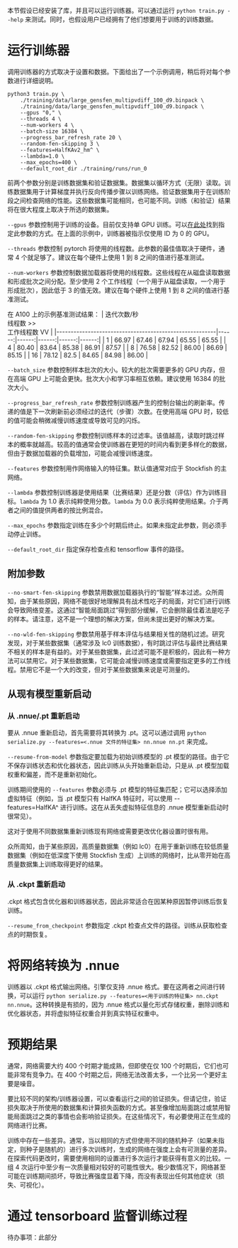 本节假设已经安装了库，并且可以运行训练器。可以通过运行 `python train.py --help` 来测试。同时，也假设用户已经拥有了他们想要用于训练的训练数据。

# 运行训练器

调用训练器的方式取决于设置和数据。下面给出了一个示例调用，稍后将对每个参数进行详细说明。

```
python3 train.py \
    ./training/data/large_gensfen_multipvdiff_100_d9.binpack \
    ./training/data/large_gensfen_multipvdiff_100_d9.binpack \
    --gpus "0," \
    --threads 4 \
    --num-workers 4 \
    --batch-size 16384 \
    --progress_bar_refresh_rate 20 \
    --random-fen-skipping 3 \
    --features=HalfKAv2_hm^ \
    --lambda=1.0 \
    --max_epochs=400 \
    --default_root_dir ./training/runs/run_0
```

前两个参数分别是训练数据集和验证数据集。数据集以循环方式（无限）读取。训练数据集用于计算梯度并执行反向传播步骤以训练网络。验证数据集用于在训练阶段之间检查网络的性能。这些数据集可能相同，也可能不同。训练（和验证）结果将在很大程度上取决于所选的数据集。

`--gpus` 参数控制用于训练的设备。目前仅支持单 GPU 训练。可以[在此处](https://pytorch-lightning.readthedocs.io/en/stable/common/trainer.html#gpus)找到指定此参数的方式。在上面的示例中，训练器被指示仅使用 ID 为 0 的 GPU。

`--threads` 参数控制 pytorch 将使用的线程数。此参数的最佳值取决于硬件，通常 4 个就足够了。建议在每个硬件上使用 1 到 8 之间的值进行基准测试。

`--num-workers` 参数控制数据加载器将使用的线程数。这些线程在从磁盘读取数据和形成批次之间分配。至少使用 2 个工作线程（一个用于从磁盘读取，一个用于形成批次），因此低于 3 的值无效。建议在每个硬件上使用 1 到 8 之间的值进行基准测试。

在 A100 上的示例基准测试结果：
| 迭代次数/秒 <br> 线程数 >> <br> 工作线程数 VV |
|--------------------------------------------------------|------:|------:|------:|------:|------:|
|                                                      1 | 66.97 | 67.46 | 67.94 | 65.55 | 65.55 |
|                                                      4 | 80.40 | 83.64 | 85.38 | 86.91 | 87.57 |
|                                                      8 | 76.58 | 82.52 | 86.00 | 86.69 | 85.15 |
|                                                     16 | 78.12 |  82.5 | 84.65 | 84.98 | 86.00 |

`--batch_size` 参数控制样本批次的大小。较大的批次需要更多的 GPU 内存，但在高端 GPU 上可能会更快。批次大小和学习率相互依赖。建议使用 16384 的批次大小。

`--progress_bar_refresh_rate` 参数控制训练器产生的控制台输出的刷新率。传递的值是下一次刷新前必须经过的迭代（步骤）次数。在使用高端 GPU 时，较低的值可能会稍微减慢训练速度或导致可见的闪烁。

`--random-fen-skipping` 参数控制训练样本的过滤率。该值越高，读取时跳过样本的概率就越高。较高的值通常会使训练器在更短的时间内看到更多样化的数据，但由于数据加载器的负载增加，可能会减慢训练速度。

`--features` 参数控制用作网络输入的特征集。默认值通常对应于 Stockfish 的主网络。

`--lambda` 参数控制训练器是使用结果（比赛结果）还是分数（评估）作为训练目标。`lambda` 为 1.0 表示纯粹使用分数。`lambda` 为 0.0 表示纯粹使用结果。介于两者之间的值提供两者的按比例混合。

`--max_epochs` 参数指定训练在多少个时期后终止。如果未指定此参数，则必须手动停止训练。

`--default_root_dir` 指定保存检查点和 tensorflow 事件的路径。

## 附加参数

`--no-smart-fen-skipping` 参数禁用数据加载器执行的“智能”样本过滤。众所周知，由于某些原因，网络不能很好地理解具有战术性吃子的局面，对它们进行训练会导致网络变差。这通过“智能局面跳过”得到部分缓解，它会删除最佳着法是吃子的样本。请注意，这不是一个理想的解决方案，但尚未提出更好的解决方案。

`--no-wld-fen-skipping` 参数禁用基于样本评估与结果相关性的随机过滤。研究发现，对于某些数据集（通常涉及 lc0 训练数据），有时跳过评估与最终比赛结果不相关的样本是有益的。对于某些数据集，此过滤可能不是积极的，因此有一种方法可以禁用它。对于某些数据集，它可能会减慢训练速度或需要指定更多的工作线程。禁用它不是一个大的改变，但对于某些数据集来说是可测量的。

## 从现有模型重新启动

### 从 .nnue/.pt 重新启动

要从 .nnue 重新启动，首先需要将其转换为 .pt。这可以通过调用 `python serialize.py --features=<.nnue 文件的特征集> nn.nnue nn.pt` 来完成。

`--resume-from-model` 参数指定要加载为初始训练模型的 .pt 模型的路径。由于它不保存训练状态和优化器状态，因此训练从头开始重新启动，只是从 .pt 模型加载权重和偏差，而不是重新初始化。

训练期间使用的 `--features` 参数必须与 .pt 模型的特征集匹配；它可以选择添加虚拟特征（例如，当 .pt 模型只有 HalfKA 特征时，可以使用 --features=HalfKA^ 进行训练。这在从丢失虚拟特征信息的 .nnue 模型重新启动时很常见）。

这对于使用不同数据集重新训练现有网络或需要更改优化器设置时很有用。

众所周知，由于某些原因，高质量数据集（例如 lc0）在用于重新训练在较低质量数据集（例如在低深度下使用 Stockfish 生成）上训练的网络时，比从零开始在高质量数据集上训练取得更好的结果。

### 从 .ckpt 重新启动

.ckpt 格式包含优化器和训练器状态，因此非常适合在因某种原因暂停训练后恢复训练。

`--resume_from_checkpoint` 参数指定 .ckpt 检查点文件的路径。训练从获取检查点的时期恢复。

# 将网络转换为 .nnue

训练器以 .ckpt 格式输出网络。引擎仅支持 .nnue 格式。要在这两者之间进行转换，可以运行 `python serialize.py --features=<用于训练的特征集> nn.ckpt nn.nnue`。这种转换是有损的，因为 .nnue 格式以量化形式存储权重，删除训练和优化器状态，并将虚拟特征权重合并到真实特征权重中。

# 预期结果

通常，网络需要大约 400 个时期才能成熟，但即使在仅 100 个时期后，它们也可能非常有竞争力。在 400 个时期之后，网络无法改善太多，一个比另一个更好主要是噪音。

要比较不同的架构/训练器设置，可以查看运行之间的验证损失。但请记住，验证损失取决于所使用的数据集和计算损失函数的方式。甚至像增加局面跳过或禁用智能局面跳过之类的事情也会影响验证损失。在这些情况下，有必要使用正在生成的网络进行比赛。

训练中存在一些差异。通常，当以相同的方式但使用不同的随机种子（如果未指定，则种子是随机的）进行多次训练时，生成的网络在强度上会有可测量的差异。在探索代码更改时，需要使用相同的设置进行多次运行才能获得有意义的比较。一组 4 次运行中至少有一次质量相对较好的可能性很大。极少数情况下，网络甚至可能在训练期间损坏，导致比赛强度显着下降，而没有表现出任何其他症状（损失、可视化）。

# 通过 tensorboard 监督训练过程

待办事项：此部分
